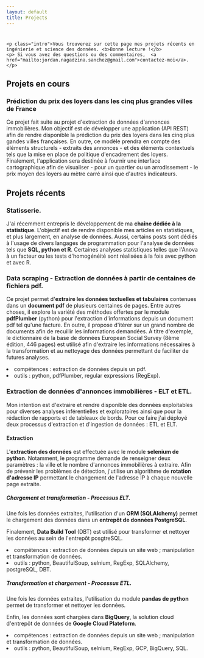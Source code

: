 ```yaml
---
layout: default
title: Projects
---
```


<div class="post">
	<h1 class="pageTitle"></h1>

	<p class="intro">Vous trouverez sur cette page mes projets récents en ingénierie et science des données. <b>Bonne lecture !</b>
	<p> Si vous avez des questions ou des commentaires,  <a href="mailto:jordan.nagadzina.sanchez@gmail.com">contactez-moi</a>.</p>

<h2>Projets en cours</h2>
<h3>Prédiction du prix des loyers dans les cinq plus grandes villes de France</h3>

<p> Ce projet fait suite au projet d'extraction de données d'annonces immobilières. Mon objectif est de développer une application (API REST) afin de rendre disponible la prédiction du prix des loyers dans les cinq plus gandes villes françaises. En outre, ce modèle prendra en compte des éléments structurels - extraits des annonces - et des éléments contextuels tels que la mise en place de politique d'encadrement des loyers. Finalement, l'application sera destinée à fournir une interface cartographique afin de visualiser - pour un quartier ou un arrodissement - le prix moyen des loyers au mètre carré ainsi que d'autres indicateurs. </p>
<p></p>
<p></p>
<p></p>
<h2>Projets récents</h2>
<h3>Statisserie.</h3>
<p> J'ai récemment entrepris le développement de ma <b>chaîne dédiée à la statistique</b>. L'objectif est de rendre disponible mes articles en statistiques, et plus largement, en analyse de données. Aussi, certains posts sont dédiés à l'usage de divers langages de programmation pour l'analyse de données tels que <b>SQL, python et R</b>. Certaines analyses statistiques telles que l'Anova à un facteur ou les tests d'homogénéité sont réalisées à la fois avec python et avec R.

<h3>Data scraping - Extraction de données à partir de centaines de fichiers pdf.</h3>
<p> Ce projet permet d'<b>extraire les données textuelles et tabulaires</b> contenues dans un <b>document pdf</b> de plusieurs centaines de pages. Entre autres choses, il explore la variété des méthodes offertes par le module <b>pdfPlumber</b> (python) pour l'extraction d'informations depuis un document pdf tel qu'une facture. En outre, il propose d'itérer sur un grand nombre de documents afin de recuillir les informations demandées. À titre d'exemple, le dictionnaire de la base de données European Social Survey (8ème édition, 446 pages) est utilisé afin d'extraire les informations nécessaires à la transformation et au nettoyage des données permettant de faciliter de futures analyses. </p> 
<li> compétences : extraction de données depuis un pdf.</li>
<li> outils : python, pdfPlumber, regular expressions (RegExp).</li>
		 
<h3>Extraction de données d'annonces immobilières - ELT et ETL.</h3>
<p> Mon intention est d'extraire et rendre disponible des données exploitables pour diverses analyses inférentielles et exploratoires ainsi que pour la rédaction de rapports et de tableaux de bords. Pour ce faire j'ai déployé deux processus d'extraction et d'ingestion de données : ETL et ELT. </p>

<h4> Extraction</h4>
<p>L'<b>extraction des données</b> est effectuée avec le module <b>selenium de python</b>. Notamment, le programme demande de renseigner deux paramètres : la ville et le nombre d'annonces immobilières à extraire. Afin de prévenir les problèmes de détection, j'utilise un algorithme de <b>rotation d'adresse IP</b> permettant le changement de l'adresse IP à chaque nouvelle page extraite.</p>
  
<h5>Chargement et transformation - <b>Processus ELT</b>.</h5>
<p> Une fois les données extraites, l'utilisation d'un <b>ORM (SQLAlchemy)</b> permet le chargement des données dans un <b>entrepôt de données PostgreSQL</b>. </p>
<p> Finalement, <b>Data Build Tool</b> (DBT) est utilisé pour transformer et nettoyer les données au sein de l'entrepôt posgtreSQL. </p>
<li> compétences : extraction de données depuis un site web ; manipulation et transformation de données.</li>
<li> outils : python, BeautifulSoup, selnium, RegExp, SQLAlchemy, postgreSQL, DBT.</li>
		    
<h5>Transformation et chargement - <b>Processus ETL</b>.</h5>
<p> Une fois les données extraites, l'utilisation du module <b>pandas de python</b> permet de transformer et nettoyer les données. </p>
<P> Enfin, les données sont chargées dans <b>BigQuery</b>, la solution cloud d'entrepôt de données de <b>Google Cloud Plateform</b>. </p>

<li> compétences : extraction de données depuis un site web ; manipulation et transformation de données.</li>
<li> outils : python, BeautifulSoup, selnium, RegExp, GCP, BigQuery, SQL.</li>


